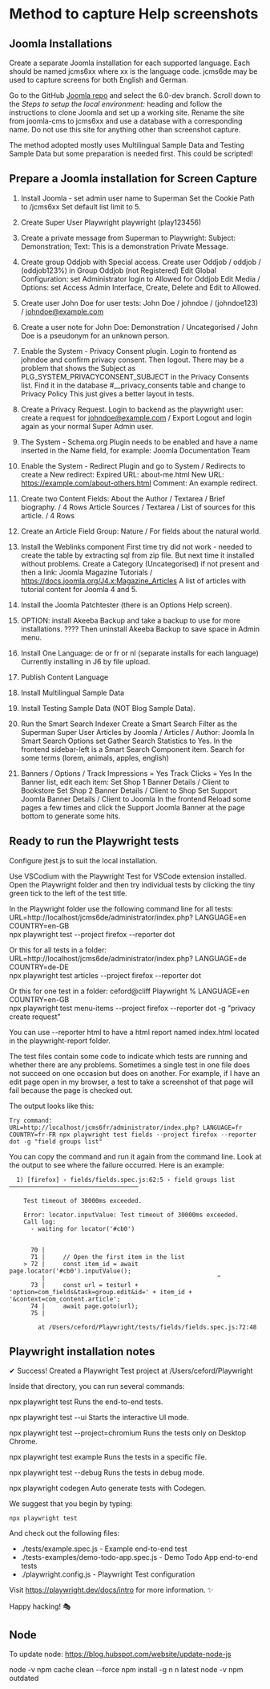 # Method to capture Help screenshots

## Joomla Installations

Create a separate Joomla installation for each supported language. Each should
be named jcms6xx where xx is the language code. jcms6de may be used to capture
screens for both English and German.

Go to the GitHub [Joomla repo](https://github.com/joomla/joomla-cms) and select
the 6.0-dev branch. Scroll down to the *Steps to setup the local environment:*
heading and follow the instructions to clone Joomla and set up a working site.
Rename the site from joomla-cms to jcms6xx and use a database with a
corresponding name. Do not use this site for anything other than screenshot
capture.

The method adopted mostly uses Multilingual Sample Data and Testing Sample Data
but some preparation is needed first. This could be scripted!

## Prepare a Joomla installation for Screen Capture

1.  Install Joomla - set admin user name to Superman
    Set the Cookie Path to /jcms6xx
    Set default list limit to 5.
2.  Create Super User Playwright playwright (play123456)
3.  Create a private message from Superman to Playwright:
    Subject: Demonstration; Text: This is a demonstration Private Message.
4.  Create group Oddjob with Special access.
    Create user Oddjob / oddjob / (oddjob123%) in Group Oddjob (not Registered)
    Edit Global Configuration: set Administrator login to Allowed for Oddjob
    Edit Media / Options: set Access Admin Interface, Create, Delete and Edit
    to Allowed.
5.  Create user John Doe for user tests:
    John Doe / johndoe / (johndoe123) / johndoe@example.com
6.  Create a user note for John Doe:
    Demonstration / Uncategorised / John Doe is a pseudonym for an unknown person.
10. Enable the System - Privacy Consent plugin.
    Login to frontend as johndoe and confirm privacy consent. Then logout.
    There may be a problem that shows the Subject as PLG_SYSTEM_PRIVACYCONSENT_SUBJECT
    in the Privacy Consents list.
    Find it in the database #__privacy_consents table and change to Privacy Policy
    This just gives a better layout in tests.
11. Create a Privacy Request. Login to backend as the playwright user:
    create a request for johndoe@example.com / Export
    Logout and login again as your normal Super Admin user.
12. The System - Schema.org Plugin needs to be enabled and have a
    name inserted in the Name field, for example: Joomla Documentation Team
13. Enable the System - Redirect Plugin and go to System / Redirects to create
    a New redirect:
    Expired URL: about-me.html New URL: https://example.com/about-others.html
    Comment: An example redirect.
14. Create two Content Fields:
    About the Author / Textarea / Brief biography. / 4 Rows
    Article Sources / Textarea / List of sources for this article. / 4 Rows
15. Create an Article Field Group: Nature / For fields about the natural world.
16. Install the Weblinks component
    First time try did not work - needed to create the table by
    extracting sql from zip file. But next time it installed without problems.
    Create a Category (Uncategorised) if not present and then a link:
    Joomla Magazine Tutorials / https://docs.joomla.org/J4.x:Magazine_Articles
    A list of articles with tutorial content for Joomla 4 and 5.
17. Install the Joomla Patchtester (there is an Options Help screen).
18. OPTION: install Akeeba Backup and take a backup to use for more installations.
    ???? Then uninstall Akeeba Backup to save space in Admin menu.

19. Install One Language: de or fr or nl (separate installs for each language)
    Currently installing in J6 by file upload.
20. Publish Content Language
21. Install Multilingual Sample Data
22. Install Testing Sample Data (NOT Blog Sample Data).
23. Run the Smart Search Indexer
    Create a Smart Search Filter as the Superman Super User
    Articles by Joomla / Articles / Author: Joomla
    In Smart Search Options set Gather Search Statistics to Yes.
    In the frontend sidebar-left is a Smart Search Component item.
    Search for some terms (lorem, animals, apples, english)
24. Banners / Options /
    Track Impressions = Yes
    Track Clicks = Yes
    In the Banner list, edit each item:
    Set Shop 1 Banner Details / Client to Bookstore
    Set Shop 2 Banner Details / Client to Shop
    Set Support Joomla Banner Details / Client to Joomla
    In the frontend Reload some pages a few times and click the
    Support Joomla Banner at the page bottom to generate some hits.

## Ready to run the Playwright tests

Configure jtest.js to suit the local installation.

Use VSCodium with the Playwright Test for VSCode extension installed. Open the
Playwright folder and then try individual tests by clicking the tiny green
tick to the left of the test title.

In the Playwright folder use the following command line for all tests:
URL=http://localhost/jcms6de/administrator/index.php? LANGUAGE=en COUNTRY=en-GB \
npx playwright test --project firefox --reporter dot

Or this for all tests in a folder:
URL=http://localhost/jcms6de/administrator/index.php? LANGUAGE=de COUNTRY=de-DE \
npx playwright test articles --project firefox --reporter dot

Or this for one test in a folder:
ceford@cliff Playwright % LANGUAGE=en COUNTRY=en-GB \
npx playwright test menu-items --project firefox --reporter dot -g "privacy create request"

You can use --reporter html to have a html report named index.html located in the
playwright-report folder.

The test files contain some code to indicate which tests are running and
whether there are any problems. Sometimes a single test in one file does not
succeed on one occasion but does on another. For example, if I have an edit
page open in my browser, a test to take a screenshot of that page will fail
because the page is checked out.

The output looks like this:

```
Try command:
URL=http://localhost/jcms6fr/administrator/index.php? LANGUAGE=fr COUNTRY=fr-FR npx playwright test fields --project firefox --reporter dot -g "field groups list"
```
You can copy the command and run it again from the command line. Look at the
output to see where the failure occurred. Here is an example:

```
  1) [firefox] › fields/fields.spec.js:62:5 › field groups list ────────────────────────────────────

    Test timeout of 30000ms exceeded.

    Error: locator.inputValue: Test timeout of 30000ms exceeded.
    Call log:
      - waiting for locator('#cb0')


      70 |
      71 |     // Open the first item in the list
    > 72 |     const item_id = await page.locator('#cb0').inputValue();
         |                                                ^
      73 |     const url = testurl + 'option=com_fields&task=group.edit&id=' + item_id + '&context=com_content.article';
      74 |     await page.goto(url);
      75 |

        at /Users/ceford/Playwright/tests/fields/fields.spec.js:72:48
```

## Playwright installation notes

✔ Success! Created a Playwright Test project at /Users/ceford/Playwright

Inside that directory, you can run several commands:

  npx playwright test
    Runs the end-to-end tests.

  npx playwright test --ui
    Starts the interactive UI mode.

  npx playwright test --project=chromium
    Runs the tests only on Desktop Chrome.

  npx playwright test example
    Runs the tests in a specific file.

  npx playwright test --debug
    Runs the tests in debug mode.

  npx playwright codegen
    Auto generate tests with Codegen.

We suggest that you begin by typing:

    npx playwright test

And check out the following files:
  - ./tests/example.spec.js - Example end-to-end test
  - ./tests-examples/demo-todo-app.spec.js - Demo Todo App end-to-end tests
  - ./playwright.config.js - Playwright Test configuration

Visit https://playwright.dev/docs/intro for more information. ✨

Happy hacking! 🎭

## Node

To update node: https://blog.hubspot.com/website/update-node-js

node -v
npm cache clean --force
npm install -g n
n latest
node -v
npm outdated
